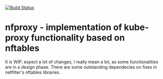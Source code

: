 [![Build Status](https://travis-ci.org/sbezverk/nfproxy.svg?branch=master)](https://travis-ci.org/sbezverk/nfproxy)
# **nfproxy** - implementation of kube-proxy functionality based on nftables

It is WIP, expect a lot of changes, I really mean a lot, as some functionalities are in a design phase. There are some outstanding dependecies on fixes in netfilter's nftables libraries.

